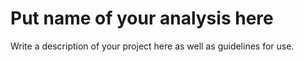 # Put name of your analysis here
Write a description of your project here as well as guidelines for use.
